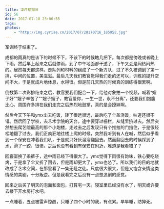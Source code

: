 ```yaml
---
title: 柒月拾捌日
id: 56
date: 2017-07-18 23:06:55
tags:
photos:
    - "http://img.cyrise.cn/2017/07/20170716_185958.jpg"
---
```



军训终于结束了。

成都的雨真的是该下的时候不下，不该下的时候瞎几把下。每次都是傍晚或者晚上下雨，然后早上起来之后就停雨，到了中午地面都干透了，下午又会是闷热闷热的。居然每天都这样。走队列和材料的组成了一个新方队，过了不久被调到了第一排，中间的位置，美滋滋。最后几天我们教官觉得我们走的还可以，训练的提升空间不大，于是就成片地休息，水得很。但是前几天热的时候真的训练得很累啊。

倒数第二次彩排结束之后，教官要我们配合一下，给他对象拍一个视频，喊着“嫂子好”“嫂子辛苦了”“嫂子嫂子，教官爱你，一生一世，永不分离”，还要我们抱腹比心，周围许多排在我们走完之后热烈地鼓掌，真的是会撩妹啊。

然后今天下午和ymx出去吃饭，转了很远很远，最后吃了个盖浇饭，味道还很不错。然后回了学校，去艺术学院的天台。途中要穿过栅栏，从缝里挤过去。然后突然想去爬艺院最高的那个小炮楼，走过去之后发现只有个推拉的门挡住，于是很轻松地翻了过去。我们正疯狂地往楼上爬的时候，突然我听到有人在喊，然后似乎看到一个保安在冲着我们吼，于是就只好灰溜溜翻回去。然而翻回去的时候踩到了水，滑了一跤，很惨。之后也没有看到有保安在附近，难道是我看错了？

回寝室换了条裤子，途中雨已经下得很大了。ymx觉得下雨很有韵味，铁心要吃烧烤，于是拿了伞又折了回去，但是雨却更大了，ymx也怂了。所以我们的目的地就改成了艺术空间，在那里看了一集无耻之徒。尺度很大很大，但是又饱含亲情这类情感的美剧，十分叛逆。但是我看完之后没有一点想追剧的感觉。

回来之后买了明天的泡面和面包，打算宅一天。寝室里已经没有水了，明天或许要去楼下开水房打水吧。

一点睡着，五点被雷声惊醒，只睡了四个小时的我，有点累。早早睡，防猝死。

